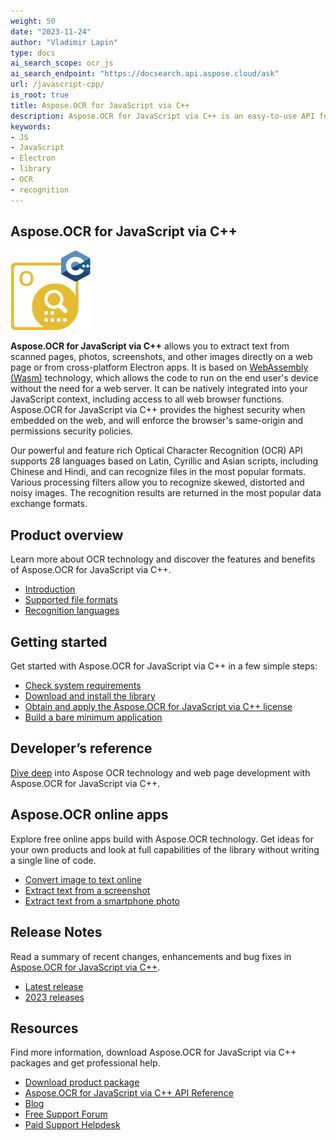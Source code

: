 ```yaml
---
weight: 50
date: "2023-11-24"
author: "Vladimir Lapin"
type: docs
ai_search_scope: ocr_js
ai_search_endpoint: "https://docsearch.api.aspose.cloud/ask"
url: /javascript-cpp/
is_root: true
title: Aspose.OCR for JavaScript via C++
description: Aspose.OCR for JavaScript via C++ is an easy-to-use API for extracting text from scans and photos directly in the web browser or Electron applications.
keywords:
- JS
- JavaScript
- Electron
- library
- OCR
- recognition
---
```


## Aspose.OCR for JavaScript via C++

![Aspose.OCR for JavaScript via C++](aspose-ocr-javascript-cpp.png)

**Aspose.OCR for JavaScript via C++** allows you to extract text from scanned pages, photos, screenshots, and other images directly on a web page or from cross-platform Electron apps. It is based on [WebAssembly (Wasm)](https://webassembly.org/) technology, which allows the code to run on the end user's device without the need for a web server. It can be natively integrated into your JavaScript context, including access to all web browser functions. Aspose.OCR for JavaScript via C++ provides the highest security when embedded on the web, and will enforce the browser's same-origin and permissions security policies.

Our powerful and feature rich Optical Character Recognition (OCR) API supports 28 languages based on Latin, Cyrillic and Asian scripts, including Chinese and Hindi, and can recognize files in the most popular formats. Various processing filters allow you to recognize skewed, distorted and noisy images. The recognition results are returned in the most popular data exchange formats.

## Product overview

Learn more about OCR technology and discover the features and benefits of Aspose.OCR for JavaScript via C++.

- [Introduction](/ocr/javascript-cpp/product-overview/)
- [Supported file formats](/ocr/javascript-cpp/supported-file-formats/)
- [Recognition languages](/ocr/javascript-cpp/recognition-languages/)

## Getting started

Get started with Aspose.OCR for JavaScript via C++ in a few simple steps:

- [Check system requirements](/ocr/javascript-cpp/system-requirements/)
- [Download and install the library](/ocr/javascript-cpp/installation/)
- [Obtain and apply the Aspose.OCR for JavaScript via C++ license](/ocr/javascript-cpp/licensing/)
- [Build a bare minimum application](/ocr/javascript-cpp/hello-world/)

## Developer’s reference

[Dive deep](/ocr/javascript-cpp/developer-reference/) into Aspose OCR technology and web page development with Aspose.OCR for JavaScript via C++.

## Aspose.OCR online apps

Explore free online apps build with Aspose.OCR technology. Get ideas for your own products and look at full capabilities of the library without writing a single line of code.

- [Convert image to text online](https://products.aspose.app/ocr/scan-image)
- [Extract text from a screenshot](https://products.aspose.app/ocr/screenshot-ocr)
- [Extract text from a smartphone photo](https://products.aspose.app/ocr/photo-scanner)

## Release Notes

Read a summary of recent changes, enhancements and bug fixes in [Aspose.OCR for JavaScript via C++](https://releases.aspose.com/ocr/javascript-cpp/release-notes/).

- [Latest release](https://releases.aspose.com/ocr/javascript-cpp/release-notes/latest/)
- [2023 releases](https://releases.aspose.com/ocr/javascript-cpp/release-notes/2023/)

## Resources

Find more information, download Aspose.OCR for JavaScript via C++ packages and get professional help.

- [Download product package](https://releases.aspose.com/ocr/javascript-cpp/)
- [Aspose.OCR for JavaScript via C++ API Reference](https://reference.aspose.com/ocr/javascript-cpp)
- [Blog](https://blog.aspose.com/category/ocr/)
- [Free Support Forum](https://forum.aspose.com/c/ocr/16)
- [Paid Support Helpdesk](https://helpdesk.aspose.com/)
